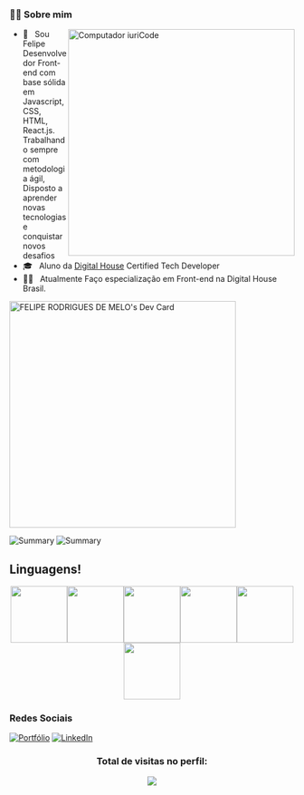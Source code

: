 <h3> 🙋‍♂️ Sobre mim </h3>

<img src="https://raw.githubusercontent.com/MicaelliMedeiros/micaellimedeiros/master/image/computer-illustration.png" min-width="400px" max-width="400px" width="400px" align="right" alt="Computador iuriCode">  

- 🚀 &nbsp; Sou Felipe Desenvolvedor Front-end com base sólida em Javascript, CSS, HTML, React.js. Trabalhando sempre com metodologia ágil, Disposto a aprender novas tecnologias e conquistar novos desafios 
- 🎓 &nbsp; Aluno da <a href="https://www.digitalhouse.com/br">Digital House</a> Certified Tech Developer
- 👨‍💻 &nbsp; Atualmente Faço especialização em Front-end na Digital House Brasil.



  
<a href="https://app.daily.dev/felipemelo"><img src="https://api.daily.dev/devcards/2eedc7593d51408191bc1d71f2025393.png?r=ug0" width="400" alt="FELIPE RODRIGUES DE MELO's Dev Card"/></a>


![Summary](https://github-profile-summary-cards.vercel.app/api/cards/repos-per-language?username=liperds&theme=github_dark)
![Summary](https://github-profile-summary-cards.vercel.app/api/cards/most-commit-language?username=liperds&theme=github_dark)

##  Linguagens!

<p align="center">
  <img src="https://media3.giphy.com/media/ln7z2eWriiQAllfVcn/200w.webp" width="100"><img src="https://i.giphy.com/media/eNAsjO55tPbgaor7ma/200w.webp" width="100"><img src="https://i.giphy.com/media/VgGthkhUvGgOit7Y9i/200.webp" width="100"><img src="https://media3.giphy.com/media/kdFc8fubgS31b8DsVu/giphy.webp" width="100"><img src="https://i.giphy.com/media/KzJkzjggfGN5Py6nkT/200.webp" width="100"><img src="https://i.giphy.com/media/IdyAQJVN2kVPNUrojM/200.webp" width="100">
</p>


### Redes Sociais 
[![Portfólio](https://img.shields.io/badge/website-000000?style=for-the-badge&logo=About.me&logoColor=white)](https://portifolio-fyyq71vhd-felipe00007.vercel.app/)
[![LinkedIn](	https://img.shields.io/badge/LinkedIn-0077B5?style=for-the-badge&logo=linkedin&logoColor=white)](https://www.linkedin.com/in/liperds/)

###
  
  <h3><p align="center">Total de visitas no perfil:</p>
<p align="center">
    <img alingn="center" src="https://profile-counter.glitch.me/liperds/count.svg"/>
</p>



